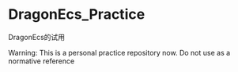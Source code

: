 # DragonEcs_Practice
 DragonEcs的试用

Warning: This is a personal practice repository now. Do not use as a normative reference

